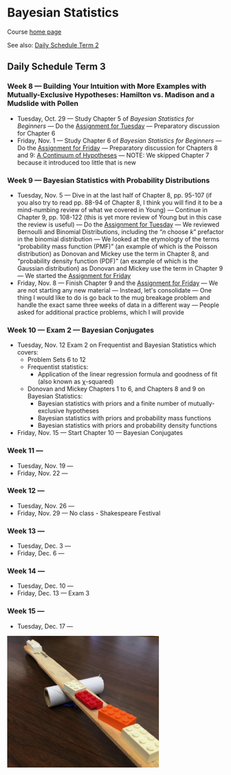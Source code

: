 # Bayesian Statistics

Course [home page](./)

See also: [Daily Schedule Term 2](./daily_schedule_term_2.html)

## Daily Schedule Term 3

### Week 8 &mdash; Building Your Intuition with More Examples with Mutually-Exclusive Hypotheses: Hamilton vs. Madison and a Mudslide with Pollen

* Tuesday, Oct. 29 &mdash; Study Chapter 5 of *Bayesian Statistics for Beginners* &mdash; Do the [Assignment for Tuesday](./assignments/AssignmentFor2024-10-29.nb.pdf) &mdash; Preparatory discussion for Chapter 6
* Friday, Nov. 1 &mdash; Study Chapter 6 of *Bayesian Statistics for Beginners* &mdash; Do the [Assignment for Friday](./assignments/AssignmentFor2024-11-01.nb.pdf) &mdash; Preparatory discussion for Chapters 8 and 9: [A Continuum of Hypotheses](./resources/AContinuumOfHypotheses.pdf) &mdash; NOTE: We skipped Chapter 7 because it introduced too little that is new

### Week 9 &mdash; Bayesian Statistics with Probability Distributions

* Tuesday, Nov. 5 &mdash; Dive in at the last half of Chapter 8, pp. 95-107 (if you also try to read pp. 88-94 of Chapter 8, I think you will find it to be a mind-numbing review of what we covered in Young) &mdash; Continue in Chapter 9, pp. 108-122 (this is yet more review of Young but in this case the review is useful) &mdash; Do the [Assignment for Tuesday](./assignments/AssignmentFor2024-11-05.nb.pdf) &mdash; We reviewed Bernoulli and Binomial Distributions, including the &ldquo;*n* choose *k*&rdquo; prefactor in the binomial distribution &mdash; We looked at the etymologty of the terms &ldquo;probability mass function (PMF)&rdquo; (an example of which is the Poisson distribution) as Donovan and Mickey use the term in Chapter 8, and &ldquo;probability density function (PDF)&rdquo; (an example of which is the Gaussian distribution) as Donovan and Mickey use the term in Chapter 9 &mdash; We started the [Assignment for Friday](./assignments/AssignmentFor2024-11-08.nb.pdf)
* Friday, Nov. 8 &mdash; Finish Chapter 9 and the [Assignment for Friday](./assignments/AssignmentFor2024-11-08.nb.pdf) &mdash; We are not starting any new material &mdash; Instead, let's consolidate &mdash; One thing I would like to do is go back to the mug breakage problem and handle the exact same three weeks of data in a different way &mdash; People asked for additional practice problems, which I will provide

### Week 10 &mdash; Exam 2 &mdash; Bayesian Conjugates

* Tuesday, Nov. 12 Exam 2 on Frequentist and Bayesian Statistics which covers:
	* Problem Sets 6 to 12
	* Frequentist statistics:
	    * Application of the linear regression formula and goodness of fit (also known as &chi;-squared)
	* Donovan and Mickey Chapters 1 to 6, and Chapters 8 and 9 on Bayesian Statistics:
		* Bayesian statistics with priors and a finite number of mutually-exclusive hypotheses
		* Bayesian statistics with priors and probability mass functions
		* Bayesian statistics with priors and probability density functions
* Friday, Nov. 15 &mdash; Start Chapter 10 &mdash; Bayesian Conjugates

### Week 11 &mdash;

* Tuesday, Nov. 19 &mdash;
* Friday, Nov. 22 &mdash;

### Week 12 &mdash;

* Tuesday, Nov. 26 &mdash;
* Friday, Nov. 29 &mdash; No class - Shakespeare Festival

### Week 13 &mdash;

* Tuesday, Dec. 3 &mdash;
* Friday, Dec. 6 &mdash;

### Week 14 &mdash;

* Tuesday, Dec. 10 &mdash;
* Friday, Dec. 13 &mdash; Exam 3

### Week 15 &mdash;

* Tuesday, Dec. 17 &mdash;

<img src="./resources/BalancingMasses.png" alt="Balancing Masses" width="70%">
